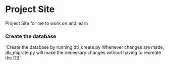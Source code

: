 Project Site
============

Project Site for me to work on and learn

### Create the database
'Create the database by running db_create.py
Whenever changes are made, db_migrate.py will make the necessary changes without having to
	recreate the DB.'


